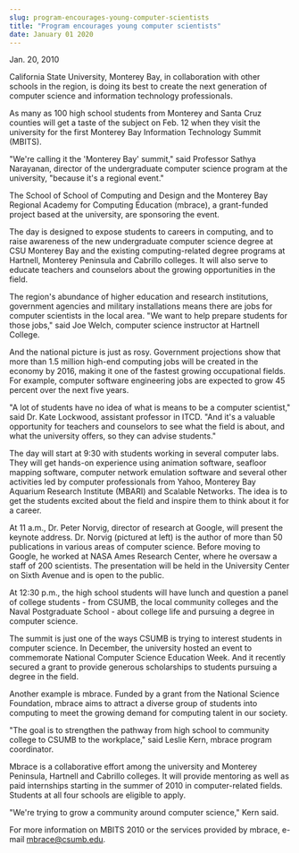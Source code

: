 ```yaml
---
slug: program-encourages-young-computer-scientists
title: "Program encourages young computer scientists"
date: January 01 2020
---
```


<p>Jan. 20, 2010
</p><p>California State University, Monterey Bay, in collaboration with other schools in the region, is doing its best to create the next generation of computer science and information technology professionals.
</p><p>As many as 100 high school students from Monterey and Santa Cruz counties will get a taste of the subject on Feb. 12 when they visit the university for the first Monterey Bay Information Technology Summit (MBITS).
</p><p>"We're calling it the 'Monterey Bay' summit," said Professor Sathya Narayanan, director of the undergraduate computer science program at the university, "because it's a regional event."
</p><p>The  School of School of Computing and Design and the Monterey Bay Regional Academy for Computing Education (mbrace), a grant-funded project based at the university, are sponsoring the event.
</p><p>The day is designed to expose students to careers in computing, and to raise awareness of the new undergraduate computer science degree at CSU Monterey Bay and the existing computing-related degree programs at Hartnell, Monterey Peninsula and Cabrillo colleges. It will also serve to educate teachers and counselors about the growing opportunities in the field.
</p><p>The region's abundance of higher education and research institutions, government agencies and military installations means there are jobs for computer scientists in the local area. "We want to help prepare students for those jobs," said Joe Welch, computer science instructor at Hartnell College.
</p><p>And the national picture is just as rosy. Government projections show that more than 1.5 million high-end computing jobs will be created in the economy by 2016, making it one of the fastest growing occupational fields. For example, computer software engineering jobs are expected to grow 45 percent over the next five years.
</p><p>"A lot of students have no idea of what is means to be a computer scientist," said Dr. Kate Lockwood, assistant professor in ITCD. "And it's a valuable opportunity for teachers and counselors to see what the field is about, and what the university offers, so they can advise students."
</p><p>The day will start at 9:30 with students working in several computer labs. They will get hands-on experience using animation software, seafloor mapping software, computer network emulation software and several other activities led by computer professionals from Yahoo, Monterey Bay Aquarium Research Institute (MBARI) and Scalable Networks. The idea is to get the students excited about the field and inspire them to think about it for a career.
</p><p>At 11 a.m., Dr. Peter Norvig, director of research at Google, will present the keynote address. Dr. Norvig (pictured at left) is the author of more than 50 publications in various areas of computer science. Before moving to Google, he worked at NASA Ames Research Center, where he oversaw a staff of 200 scientists. The presentation will be held in the University Center on Sixth Avenue and is open to the public.
</p><p>At 12:30 p.m., the high school students will have lunch and question a panel of college students - from CSUMB, the local community colleges and the Naval Postgraduate School - about college life and pursuing a degree in computer science.
</p><p>The summit is just one of the ways CSUMB is trying to interest students in computer science. In December, the university hosted an event to commemorate National Computer Science Education Week. And it recently secured a grant to provide generous scholarships to students pursuing a degree in the field.
</p><p>Another example is mbrace. Funded by a grant from the National Science Foundation, mbrace aims to attract a diverse group of students into computing to meet the growing demand for computing talent in our society.
</p><p>"The goal is to strengthen the pathway from high school to community college to CSUMB to the workplace," said Leslie Kern, mbrace program coordinator.
</p><p>Mbrace  is a collaborative effort among the university and Monterey Peninsula, Hartnell and Cabrillo colleges. It will provide mentoring as well as paid internships starting in the summer of 2010 in computer-related fields. Students at all four schools are eligible to apply.
</p><p>"We're trying to grow a community around computer science," Kern said.
</p><p>For more information on MBITS 2010 or the services provided by mbrace, e-mail <a href="&#109;&#x61;i&#108;&#x74;&#111;&#58;&#x6d;&#98;&#114;&#x61;&#99;&#101;&#x40;&#99;&#x73;&#x75;&#109;&#x62;&#x2e;&#101;&#x64;u">mbrace@csumb.edu</a>.
</p><p> 
</p><p> 
</p>
